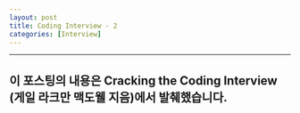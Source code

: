 ```yaml
---
layout: post
title: Coding Interview - 2
categories: [Interview]
---
```


------------
이 포스팅의 내용은 Cracking the Coding Interview (게일 라크만 맥도웰 지음)에서 발췌했습니다.
-------------